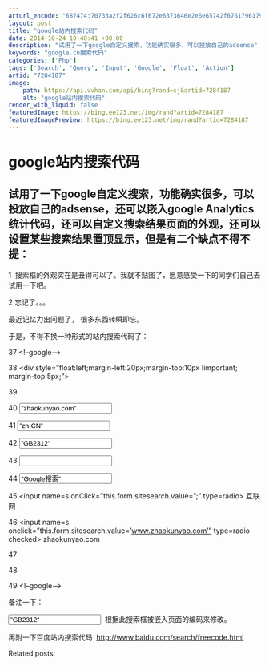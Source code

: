 ```yaml
---
arturl_encode: "687474:70733a2f2f626c6f672e6373646e2e6e65742f67617961797a:792f61727469636c652f64657461696c732f37323834313837"
layout: post
title: "google站内搜索代码"
date: 2014-10-24 10:48:41 +08:00
description: "试用了一下google自定义搜索，功能确实很多，可以投放自己的adsense"
keywords: "google.cn搜索代码"
categories: ['Php']
tags: ['Search', 'Query', 'Input', 'Google', 'Float', 'Action']
artid: "7284187"
image:
    path: https://api.vvhan.com/api/bing?rand=sj&artid=7284187
    alt: "google站内搜索代码"
render_with_liquid: false
featuredImage: https://bing.ee123.net/img/rand?artid=7284187
featuredImagePreview: https://bing.ee123.net/img/rand?artid=7284187
---
```


# google站内搜索代码

## 试用了一下google自定义搜索，功能确实很多，可以投放自己的adsense，还可以嵌入google Analytics 统计代码，还可以自定义搜索结果页面的外观，还可以设置某些搜索结果置顶显示，但是有二个缺点不得不提：

1  搜索框的外观实在是丑得可以了。我就不贴图了，愿意感受一下的同学们自己去试用一下吧。

2 忘记了。。。

最近记忆力出问题了， 很多东西转瞬即忘。

于是，不得不换一种形式的站内搜索代码了：

37 <!–google–>
  
38 <div style=”float:left;margin-left:20px;margin-top:10px !important; margin-top:5px;”>
  
39 <form action=”http://www.google.cn/search” method=”get” target=\_blank>
  
40 <input name=”sitesearch” value=”zhaokunyao.com” type=”hidden”>
  
41 <input name=”hl” value=”zh-CN” type=”hidden”>
  
42 <input name=”ie” value=”GB2312″ type=”hidden”>
  
43 <input size=”25″ name=”q” id=”query” type=”text” >
  
44 <input name=”Search” value=”Google搜索” attr=”value” type=”submit”><br>
  
45 <input name=s onClick=”this.form.sitesearch.value=”;” type=radio> 互联网
  
46 <input name=s οnclick=”this.form.sitesearch.value=’www.zhaokunyao.com’” type=radio checked> zhaokunyao.com
  
47 </form>
  
48 </div>
  
49 <!–google–>

备注一下：

<input name=”ie” value=”GB2312″ type=”hidden”>  根据此搜索框被嵌入页面的编码来修改。

再附一下百度站内搜索代码  http://www.baidu.com/search/freecode.html

Related posts: